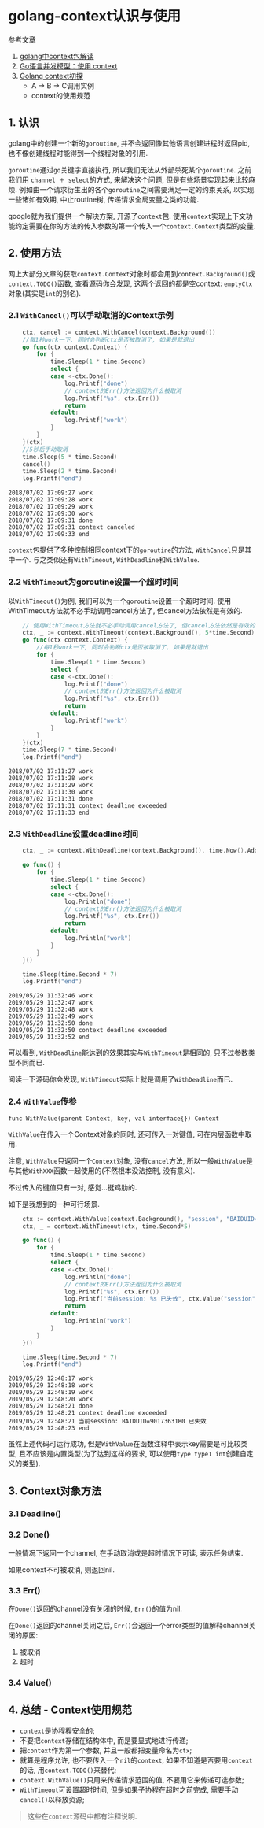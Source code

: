 # golang-context认识与使用

参考文章

1. [golang中context包解读](http://www.01happy.com/golang-context-reading/)
2. [Go语言并发模型：使用 context](https://segmentfault.com/a/1190000006744213)
3. [Golang context初探](https://www.jianshu.com/p/0dc7596ba90a)
	- A -> B -> C调用实例
	- context的使用规范

## 1. 认识

golang中的创建一个新的`goroutine`, 并不会返回像其他语言创建进程时返回pid, 也不像创建线程时能得到一个线程对象的引用. 

`goroutine`通过`go`关键字直接执行, 所以我们无法从外部杀死某个`goroutine`. 之前我们用 `channel ＋ select`的方式, 来解决这个问题, 但是有些场景实现起来比较麻烦. 例如由一个请求衍生出的各个`goroutine`之间需要满足一定的约束关系, 以实现一些诸如有效期, 中止routine树, 传递请求全局变量之类的功能. 

google就为我们提供一个解决方案, 开源了`context`包. 使用`context`实现上下文功能约定需要在你的方法的传入参数的第一个传入一个`context.Context`类型的变量. 

## 2. 使用方法

网上大部分文章的获取`context.Context`对象时都会用到`context.Background()`或`context.TODO()`函数, 查看源码你会发现, 这两个返回的都是空context: `emptyCtx`对象(其实是`int`的别名).

### 2.1 `WithCancel()`可以手动取消的Context示例

```go
	ctx, cancel := context.WithCancel(context.Background())
	//每1秒work一下, 同时会判断ctx是否被取消了, 如果是就退出
	go func(ctx context.Context) {
		for {
			time.Sleep(1 * time.Second)
			select {
			case <-ctx.Done():
				log.Printf("done")
				// context的Err()方法返回为什么被取消
				log.Printf("%s", ctx.Err())
				return
			default:
				log.Printf("work")
			}
		}
	}(ctx)
	//5秒后手动取消
	time.Sleep(5 * time.Second)
	cancel()
	time.Sleep(2 * time.Second)
	log.Printf("end")
```

```log
2018/07/02 17:09:27 work
2018/07/02 17:09:28 work
2018/07/02 17:09:29 work
2018/07/02 17:09:30 work
2018/07/02 17:09:31 done
2018/07/02 17:09:31 context canceled
2018/07/02 17:09:33 end
```

`context`包提供了多种控制相同context下的`goroutine`的方法, `WithCancel`只是其中一个. 与之类似还有`WithTimeout`, `WithDeadline`和`WithValue`.

### 2.2 `WithTimeout`为goroutine设置一个超时时间

以`WithTimeout()`为例, 我们可以为一个`goroutine`设置一个超时时间. 使用WithTimeout方法就不必手动调用cancel方法了, 但cancel方法依然是有效的.

```go
	// 使用WithTimeout方法就不必手动调用cancel方法了, 但cancel方法依然是有效的.
	ctx, _ := context.WithTimeout(context.Background(), 5*time.Second)
	go func(ctx context.Context) {
		//每1秒work一下, 同时会判断ctx是否被取消了, 如果是就退出
		for {
			time.Sleep(1 * time.Second)
			select {
			case <-ctx.Done():
                log.Printf("done")
				// context的Err()方法返回为什么被取消
				log.Printf("%s", ctx.Err())
				return
			default:
				log.Printf("work")
			}
		}
	}(ctx)
	time.Sleep(7 * time.Second)
	log.Printf("end")
```

```log
2018/07/02 17:11:27 work
2018/07/02 17:11:28 work
2018/07/02 17:11:29 work
2018/07/02 17:11:30 work
2018/07/02 17:11:31 done
2018/07/02 17:11:31 context deadline exceeded
2018/07/02 17:11:33 end
```

### 2.3 `WithDeadline`设置deadline时间

```go
	ctx, _ := context.WithDeadline(context.Background(), time.Now().Add(time.Second*5))

	go func() {
		for {
			time.Sleep(1 * time.Second)
			select {
			case <-ctx.Done():
				log.Println("done")
				// context的Err()方法返回为什么被取消
				log.Printf("%s", ctx.Err())
				return
			default:
				log.Println("work")
			}
		}
	}()

	time.Sleep(time.Second * 7)
	log.Printf("end")
```

```log
2019/05/29 11:32:46 work
2019/05/29 11:32:47 work
2019/05/29 11:32:48 work
2019/05/29 11:32:49 work
2019/05/29 11:32:50 done
2019/05/29 11:32:50 context deadline exceeded
2019/05/29 11:32:52 end
```

可以看到, `WithDeadline`能达到的效果其实与`WithTimeout`是相同的, 只不过参数类型不同而已.

阅读一下源码你会发现, `WithTimeout`实际上就是调用了`WithDeadline`而已.

### 2.4 `WithValue`传参

`func WithValue(parent Context, key, val interface{}) Context`

`WithValue`在传入一个Context对象的同时, 还可传入一对键值, 可在内层函数中取用.

注意, `WithValue`只返回一个`Context`对象, 没有`cancel`方法, 所以一般`WithValue`是与其他`WithXXX`函数一起使用的(不然根本没法控制, 没有意义). 

不过传入的键值只有一对, 感觉...挺鸡肋的.

如下是我想到的一种可行场景.

```go
	ctx := context.WithValue(context.Background(), "session", "BAIDUID=90173631B0")
	ctx, _ = context.WithTimeout(ctx, time.Second*5)

	go func() {
		for {
			time.Sleep(1 * time.Second)
			select {
			case <-ctx.Done():
				log.Println("done")
				// context的Err()方法返回为什么被取消
				log.Printf("%s", ctx.Err())
				log.Printf("当前session: %s 已失效", ctx.Value("session").(string))
				return
			default:
				log.Println("work")
			}
		}
	}()

	time.Sleep(time.Second * 7)
	log.Printf("end")
```

```log
2019/05/29 12:48:17 work
2019/05/29 12:48:18 work
2019/05/29 12:48:19 work
2019/05/29 12:48:20 work
2019/05/29 12:48:21 done
2019/05/29 12:48:21 context deadline exceeded
2019/05/29 12:48:21 当前session: BAIDUID=90173631B0 已失效
2019/05/29 12:48:23 end
```

虽然上述代码可运行成功, 但是`WithValue`在函数注释中表示key需要是可比较类型, 且不应该是内置类型(为了达到这样的要求, 可以使用`type type1 int`创建自定义的类型).

## 3. Context对象方法

### 3.1 Deadline()

### 3.2 Done()

一般情况下返回一个channel, 在手动取消或是超时情况下可读, 表示任务结束.

如果context不可被取消, 则返回nil.

### 3.3 Err()

在`Done()`返回的channel没有关闭的时候, `Err()`的值为nil.

在`Done()`返回的channel关闭之后, `Err()`会返回一个error类型的值解释channel关闭的原因:

1. 被取消
2. 超时

### 3.4 Value()

## 4. 总结 - Context使用规范

- `context`是协程程安全的;
- 不要把`context`存储在结构体中, 而是要显式地进行传递;
- 把`context`作为第一个参数, 并且一般都把变量命名为`ctx`;
- 就算是程序允许, 也不要传入一个`nil`的`context`, 如果不知道是否要用`context`的话, 用`context.TODO()`来替代;
- `context.WithValue()`只用来传递请求范围的值, 不要用它来传递可选参数;
- `WithTimeout`可设置超时时间, 但是如果子协程在超时之前完成, 需要手动`cancel()`以释放资源;

> 这些在`context`源码中都有注释说明.
